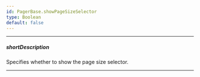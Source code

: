 ```yaml
---
id: PagerBase.showPageSizeSelector
type: Boolean
default: false
---
```

---
##### shortDescription
Specifies whether to show the page size selector.

---
